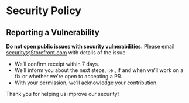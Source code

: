 # Security Policy

## Reporting a Vulnerability

**Do not open public issues with security vulnerabilities.** Please email security@Storefront.com with details of the issue.

- We’ll confirm receipt within 7 days.
- We’ll inform you about the next steps, i.e., if and when we’ll work on a fix or whether we're open to accepting a PR.
- With your permission, we’ll acknowledge your contribution.

Thank you for helping us improve our security!
